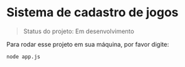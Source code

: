 # Sistema de cadastro de jogos

> Status do projeto: Em desenvolvimento 

Para rodar esse projeto em sua máquina, por favor digite: 

```
node app.js 
```
